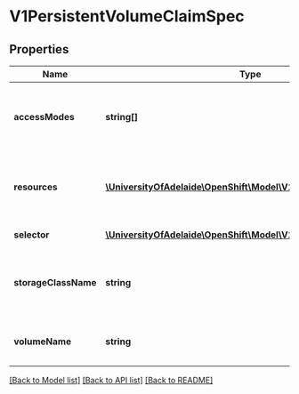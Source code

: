# V1PersistentVolumeClaimSpec

## Properties
Name | Type | Description | Notes
------------ | ------------- | ------------- | -------------
**accessModes** | **string[]** | AccessModes contains the desired access modes the volume should have. More info: http://kubernetes.io/docs/user-guide/persistent-volumes#access-modes-1 | [optional] 
**resources** | [**\UniversityOfAdelaide\OpenShift\Model\V1ResourceRequirements**](V1ResourceRequirements.md) | Resources represents the minimum resources the volume should have. More info: http://kubernetes.io/docs/user-guide/persistent-volumes#resources | [optional] 
**selector** | [**\UniversityOfAdelaide\OpenShift\Model\V1LabelSelector**](V1LabelSelector.md) | A label query over volumes to consider for binding. | [optional] 
**storageClassName** | **string** | Name of the StorageClass required by the claim. More info: http://kubernetes.io/docs/user-guide/persistent-volumes#class-1 | [optional] 
**volumeName** | **string** | VolumeName is the binding reference to the PersistentVolume backing this claim. | [optional] 

[[Back to Model list]](../README.md#documentation-for-models) [[Back to API list]](../README.md#documentation-for-api-endpoints) [[Back to README]](../README.md)


